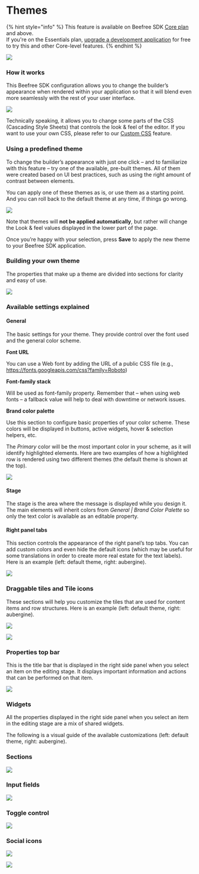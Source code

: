 # Themes

{% hint style="info" %}
This feature is available on Beefree SDK [Core plan](https://dam.beefree.io/pluginpricing) and above.\
If you're on the Essentials plan, [upgrade a development application](../getting-started/development-applications.md) for free to try this and other Core-level features.
{% endhint %}

![](https://docs.beefree.io/wp-content/uploads/2017/12/gif-base\_hi-res\_2.gif)

### How it works <a href="#how-it-works" id="how-it-works"></a>

This Beefree SDK configuration allows you to change the builder’s appearance when rendered within your application so that it will blend even more seamlessly with the rest of your user interface.

![](https://docs.beefree.io/wp-content/uploads/2017/12/custom\_look\_dev-1024x626.png)

Technically speaking, it allows you to change some parts of the CSS (Cascading Style Sheets) that controls the look & feel of the editor. If you want to use your own CSS, please refer to our [Custom CSS](custom-css.md) feature.

### Using a predefined theme <a href="#using-a-predefined-theme" id="using-a-predefined-theme"></a>

To change the builder’s appearance with just one click – and to familiarize with this feature – try one of the available, pre-built themes. All of them were created based on UI best practices, such as using the right amount of contrast between elements.

You can apply one of these themes as is, or use them as a starting point. And you can roll back to the default theme at any time, if things go wrong.

![](https://docs.beefree.io/wp-content/uploads/2017/12/themes-1024x398.png)

Note that themes will **not be applied automatically**, but rather will change the Look & feel values displayed in the lower part of the page.

Once you’re happy with your selection, press **Save** to apply the new theme to your Beefree SDK application.

### Building your own theme <a href="#building-your-own-theme" id="building-your-own-theme"></a>

The properties that make up a theme are divided into sections for clarity and easy of use.

![](https://docs.beefree.io/wp-content/uploads/2017/12/settings-1024x522.png)

### Available settings explained <a href="#available-settings-explained" id="available-settings-explained"></a>

#### General

The basic settings for your theme. They provide control over the font used and the general color scheme.

**Font URL**

You can use a Web font by adding the URL of a public CSS file (e.g., https://fonts.googleapis.com/css?family=Roboto)

**Font-family stack**

Will be used as font-family property. Remember that – when using web fonts – a fallback value will help to deal with downtime or network issues.

**Brand color palette**

Use this section to configure basic properties of your color scheme. These colors will be displayed in buttons, active widgets, hover & selection helpers, etc.

The _Primary_ color will be the most important color in your scheme, as it will identify highlighted elements. Here are two examples of how a highlighted row is rendered using two different themes (the default theme is shown at the top).

![](https://docs.beefree.io/wp-content/uploads/2017/12/brand-2.png)

#### Stage

The stage is the area where the message is displayed while you design it. The main elements will inherit colors from _General | Brand Color Palette_ so only the text color is available as an editable property.

#### Right panel tabs

This section controls the appearance of the right panel’s top tabs. You can add custom colors and even hide the default icons (which may be useful for some translations in order to create more real estate for the text labels). Here is an example (left: default theme, right: aubergine).

![](https://docs.beefree.io/wp-content/uploads/2017/12/tabs-1024x72.png)

### Draggable tiles and Tile icons

These sections will help you customize the tiles that are used for content items and row structures. Here is an example  (left: default theme, right: aubergine).

![](https://docs.beefree.io/wp-content/uploads/2017/12/tiles-1024x363.png)

![](https://docs.beefree.io/wp-content/uploads/2017/12/tiles2-1024x422.png)

### Properties top bar

This is the title bar that is displayed in the right side panel when you select an item on the editing stage. It displays important information and actions that can be performed on that item.

![](https://docs.beefree.io/wp-content/uploads/2017/12/row\_prop-1024x57.png)

### Widgets

All the properties displayed in the right side panel when you select an item in the editing stage are a mix of shared widgets.

The following is a visual guide of the available customizations (left: default theme, right: aubergine).

### **Sections**

![](https://docs.beefree.io/wp-content/uploads/2017/12/section-1-1024x62.png)

### **Input fields**

![](https://docs.beefree.io/wp-content/uploads/2017/12/inputs-1-1024x153.png)

### **Toggle control**

![](https://docs.beefree.io/wp-content/uploads/2017/12/toggle-1-1024x69.png)

### **Social icons**

![](https://docs.beefree.io/wp-content/uploads/2017/12/icons\_1.png)

![](https://docs.beefree.io/wp-content/uploads/2017/12/icons\_2.png)
